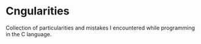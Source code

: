# Cngularities
Collection of particularities and mistakes I encountered while programming in the C language.
